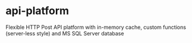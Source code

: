 # api-platform
Flexible HTTP Post API platform with in-memory cache, custom functions (server-less style) and MS SQL Server database
